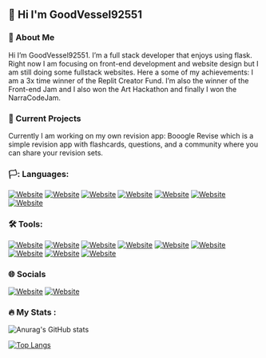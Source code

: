 **👋 Hi I'm GoodVessel92551**
------
### 🧑 About Me

Hi I’m GoodVessel92551. I’m a full stack developer that enjoys using flask. Right now I am focusing on front-end development and website design but I am still doing some fullstack websites. Here a some of my achievements: I am a 3x time winner of the Replit Creator Fund. I’m also the winner of the Front-end Jam and I also won the Art Hackathon and finally I won the NarraCodeJam.

### 📝 Current Projects
Currently I am working on my own revision app: Booogle Revise which is a simple revision app with flashcards, questions, and a community where you can share your revision sets.

### 🏳️: Languages:

[![Website](https://img.shields.io/badge/Python-FFD43B?style=for-the-badge&logo=python&logoColor=blue)]()
[![Website](https://img.shields.io/badge/HTML5-E34F26?style=for-the-badge&logo=html5&logoColor=white)]()
[![Website](https://img.shields.io/badge/CSS3-1572B6?style=for-the-badge&logo=css3&logoColor=white)]()
[![Website](https://img.shields.io/badge/JavaScript-323330?style=for-the-badge&logo=javascript&logoColor=F7DF1E)]()
[![Website](https://img.shields.io/badge/React-20232A?style=for-the-badge&logo=react&logoColor=61DAFB)]()
[![Website](https://img.shields.io/badge/TypeScript-007ACC?style=for-the-badge&logo=typescript&logoColor=white)]()
[![Website](https://img.shields.io/badge/Flask-000000?style=for-the-badge&logo=flask&logoColor=white)]()



### 🛠️ Tools:
[![Website](https://img.shields.io/badge/github%20copilot-000000?style=for-the-badge&logo=githubcopilot&logoColor=white)]()
[![Website](https://img.shields.io/badge/MongoDB-4EA94B?style=for-the-badge&logo=mongodb&logoColor=white)]()
[![Website](https://img.shields.io/badge/Figma-F24E1E?style=for-the-badge&logo=figma&logoColor=white)]()
[![Website](https://img.shields.io/badge/solidworks-005386?style=for-the-badge&logo=dassaultsystemes&logoColor=white)]()
[![Website](https://img.shields.io/badge/Discord-5865F2?style=for-the-badge&logo=discord&logoColor=white)]()
[![Website](https://img.shields.io/badge/VSCode-0078D4?style=for-the-badge&logo=visual%20studio%20code&logoColor=white)]()
[![Website](https://img.shields.io/badge/Windows_11-0078d4?style=for-the-badge&logo=windows-11&logoColor=white)]()
[![Website](https://img.shields.io/badge/GIT-E44C30?style=for-the-badge&logo=git&logoColor=white)]()
[![Website](https://img.shields.io/badge/replit-667881?style=for-the-badge&logo=replit&logoColor=white)]()

### 🌐 Socials
[![Website](https://img.shields.io/badge/GitHub-100000?style=for-the-badge&logo=github&logoColor=white)](https://github.com/GoodVessel92551)
[![Website](https://img.shields.io/badge/X-000000?style=for-the-badge&logo=x&logoColor=white)](https://x.com/GoodVessel92551)
  
### :fire: My Stats :
![Anurag's GitHub stats](https://github-readme-stats.vercel.app/api?username=GoodVessel92551&show_icons=true&theme=dark&hide_border=true)

[![Top Langs](https://github-readme-stats.vercel.app/api/top-langs/?username=anuraghazra&layout=donut&theme=dark&hide_border=true)](https://github.com/anuraghazra/github-readme-stats)



